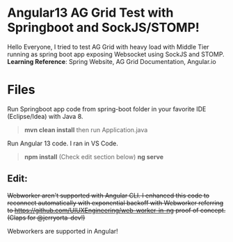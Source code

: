 
# Angular13 AG Grid Test with Springboot and SockJS/STOMP!
Hello Everyone, I tried to test AG Grid with heavy load with Middle Tier running as spring boot app exposing Websocket using SockJS and STOMP. 
**Learning Reference**: Spring Website, AG Grid Documentation, Angular.io

# Files
Run Springboot app code from spring-boot folder in your favorite IDE (Eclipse/Idea) with Java 8.
>**mvn clean install** then run Application.java

Run Angular 13 code. I ran in VS Code. 
>**npm install**  (Check edit section below)
>**ng serve**

## Edit:
~~Webworker aren't supported with Angular CLI. I enhanced this code to reconnect automatically with exponential backoff with Webworker referring to https://github.com/UIUXEngineering/web-worker-in-ng proof of concept.(Claps for @jerryorta-dev!)~~

Webworkers are supported in Angular!
